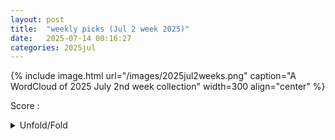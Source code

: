 ```yaml
---
layout: post
title:  "weekly picks (Jul 2 week 2025)"
date:   2025-07-14 00:16:27
categories: 2025jul
---
```


{% include image.html url="/images/2025jul2weeks.png" caption="A WordCloud of 2025 July 2nd week collection" width=300 align="center" %}






>
Score : 
>




<details>
  <summary> Unfold/Fold </summary>
  {% capture markdowncontent %}





---
07/15


1. **[s41567-025-02945-2](https://www.nature.com/articles/s41567-025-02945-2)** Entanglement accelerates quantum simulation (Nature Physics)

1. **[s42005-025-02212-z](https://www.nature.com/articles/s42005-025-02212-z)** Observing non-Bloch braids and phase transitions by precise manipulation of the non-Hermitian boundary and size (Communications Physics)



1. **[26pl-gkh7](http://link.aps.org/doi/10.1103/26pl-gkh7)** New Classes of Quantum Anomalous Hall Crystals in Multilayer Graphene (PRL)

1. **[7n1c-vq2p](http://link.aps.org/doi/10.1103/7n1c-vq2p)** Anyonic Phase Transitions in the 1D Extended Hubbard Model with Fractional Statistics (PRL)

1. **[t8fz-3tzs](http://link.aps.org/doi/10.1103/t8fz-3tzs)** Massively Multiplexed Nanoscale Magnetometry with Diamond Quantum Sensors (PRX)

1. **[Physics.18.132](http://link.aps.org/doi/10.1103/Physics.18.132)** Optimizing Diamond as a Quantum Sensor (Physics)

1. **[PhysRevResearch.7.033052](http://link.aps.org/doi/10.1103/PhysRevResearch.7.033052)** Generalized dynamical phase reduction for stochastic oscillators (PRR)

1. **[6pg7-3pxf](http://link.aps.org/doi/10.1103/6pg7-3pxf)** Absorbing state phase transitions beyond directed percolation in dissipative quantum state preparation (PRR)

1. **[lq2d-s6zm](http://link.aps.org/doi/10.1103/lq2d-s6zm)** Quantum computing of magnetic-skyrmion-like patterns in Heisenberg ferromagnets (PRR)

1. **[dbm1-7dy4](http://link.aps.org/doi/10.1103/dbm1-7dy4)** Probing the hollowing transition of a shell-shaped Bose-Einstein condensate with collective excitation (PRR)

1. **[dj4k-q4x2](http://link.aps.org/doi/10.1103/dj4k-q4x2)** Universal properties of locally generated terahertz waveforms from polarization-controlled two- and multicolor ionizing fields (PRR)

1. **[y9gq-yjxy](http://link.aps.org/doi/10.1103/y9gq-yjxy)** Slow and fast topological dynamical phase transitions in a Duffing resonator driven by two detuned tones (PRR)

1. **[zgj6-sx4h](http://link.aps.org/doi/10.1103/zgj6-sx4h)** Coherent microwave control of coupled electron-muon centers (PRR)

1. **[ypd8-r9gq](http://link.aps.org/doi/10.1103/ypd8-r9gq)** Robustness of multipartite entangled states in passive PT-symmetric qubits (PRR)

1. **[c6z1-wh6l](http://link.aps.org/doi/10.1103/c6z1-wh6l)** Human-machine collaboration: Ordering mechanism of rank-2 spin liquid on breathing pyrochlore lattice (PRR)

1. **[2507.08937v1](https://arxiv.org/abs/2507.08937)** Addressing the Infinite Variance Problem in Fermionic Monte Carlo Simulations: Retrospective Error Remediation and the Exact Bridge Link Method (arXiv)

1. **[2507.08953v1](https://arxiv.org/abs/2507.08953)** Universal scaling of microwave dissipation in superconducting circuits (arXiv)

1. **[2507.09107v1](https://arxiv.org/abs/2507.09107)** Unraveling Magneto-Phononic Coupling and Photoinduced Magnetic Control in Antiferromagnetic Kondo Semimetal CeBi (arXiv)

1. **[2507.09112v1](https://arxiv.org/abs/2507.09112)** Tunneling spin Hall effect induced by unconventional p-wave magnetism (arXiv)

1. **[2507.09143v1](https://arxiv.org/abs/2507.09143)** Influence of thermal noise on the field-driven dynamics of the non-collinear antiferromagnet Mn3Sn (arXiv)

1. **[2507.09147v1](https://arxiv.org/abs/2507.09147)** Evidence for magnetoelastic coupling and chiral magnetic ground state in quasi-van der Waals tr-Cr1.22Te2 (arXiv)

1. **[2507.09316v1](https://arxiv.org/abs/2507.09316)** Quantum Anomalous Hall Effect in Flat Bands with Paramagnetism (arXiv)

1. **[2507.09418v1](https://arxiv.org/abs/2507.09418)** Topological in-gap chiral edge states in superconducting Haldane model with spin-orbit coupling (arXiv)

1. **[2507.09465v1](https://arxiv.org/abs/2507.09465)** Magnon Correlation Enables Spin Injection, Dephasing, and Transport in Canted Antiferromagnets (arXiv)

1. **[2507.09476v1](https://arxiv.org/abs/2507.09476)** Magnetic control of nonlinear transport induced by the quantum metric (arXiv)

1. **[2507.09478v1](https://arxiv.org/abs/2507.09478)** Perfect Superconducting Diode and Supercurrent Range Controller (arXiv)

1. **[2507.09502v1](https://arxiv.org/abs/2507.09502)** Electronic and magnetic ground states of 112 grain boundary in graphene in the extended Hubbard model (arXiv)

1. **[2507.09516v1](https://arxiv.org/abs/2507.09516)** Magnon-induced transparency of a disordered antiferromagnetic Josephson junction (arXiv)

1. **[2507.09518v1](https://arxiv.org/abs/2507.09518)** Unlocking Altermagnetism in Antiferromagnetic 2D Films via Adsorption (arXiv)

1. **[2507.09519v1](https://arxiv.org/abs/2507.09519)** Quantum interference among vortex bound states in superconductors (arXiv)

1. **[2507.09586v1](https://arxiv.org/abs/2507.09586)** Pseudogap in the lightly hole-doped triangular-lattice moire Hubbard model (arXiv)

1. **[2507.09598v1](https://arxiv.org/abs/2507.09598)** Vertically Coupled Double Quantum Dots Connected In Parallel (arXiv)

1. **[2507.09604v1](https://arxiv.org/abs/2507.09604)** Quantum Hall-like effect for neutral particles with magnetic dipole moments in a quantum dot (arXiv)

1. **[2507.09663v1](https://arxiv.org/abs/2507.09663)** A Novel Surface-confined Spiral State With The Double Period In The Cubic Chiral Helimagnet Cu2OSeO3 (arXiv)

1. **[2507.09779v1](https://arxiv.org/abs/2507.09779)** Distinct Uniaxial Stress and Pressure Fingerprint of Superconductivity in the 3D Kagome Lattice Compound CeRu2 (arXiv)

1. **[2507.09791v1](https://arxiv.org/abs/2507.09791)** Observation of Quantum Coulomb Blockade Facilitated by P-Donor Molecules in Silicon Nano-Transistor (arXiv)

1. **[2507.09796v1](https://arxiv.org/abs/2507.09796)** Learning a potential formulation for rate-and-state friction (arXiv)

1. **[2507.09849v1](https://arxiv.org/abs/2507.09849)** Enhancement of superconductivity outside Abrikosov vortex core in a tightly bound Cooper pair superconductor (arXiv)

1. **[2507.09870v1](https://arxiv.org/abs/2507.09870)** Intertwined charge, spin, and orbital degrees of freedom under electronic correlations in the one-dimensional Fe3+ chalcogenide chain (arXiv)

1. **[2507.09877v1](https://arxiv.org/abs/2507.09877)** Emerging kinetic-exchange for the enhanced metallic ferromagnetism in CrGeTe3 under pressure (arXiv)

1. **[2507.09906v1](https://arxiv.org/abs/2507.09906)** The electronic and transport properties in the Haldane-Hubbard with odd-parity altermagnetism (arXiv)

1. **[2507.09908v1](https://arxiv.org/abs/2507.09908)** Observation of Integer and Fractional Chern insulators in high Chern number flatbands (arXiv)

1. **[2507.10079v1](https://arxiv.org/abs/2507.10079)** Eight-fold classification of superconducting orders (arXiv)

1. **[2507.10107v1](https://arxiv.org/abs/2507.10107)** Evidence of rotational and tilting disorder of ReO6 octahedra in single crystals of a 5d1 double perovskite Ba2CaReO6 (arXiv)

1. **[2507.10187v1](https://arxiv.org/abs/2507.10187)** Temperature dependence of surface superconductivity in t-PtBi2 (arXiv)

1. **[2507.10199v1](https://arxiv.org/abs/2507.10199)** The Effect of Pearl Vortices on the Shape and Position of Neel-Type Skyrmions in Superconductor--Chiral Ferromagnet Heterostructures (arXiv)

1. **[2507.10219v1](https://arxiv.org/abs/2507.10219)** Bulk spin-orbit torque-driven spin Hall nano-oscillators using PtBi alloys (arXiv)

1. **[2507.10246v1](https://arxiv.org/abs/2507.10246)** Electric-Field Induced Spin Wave Nonreciprocity in Noncoplanar Magnets (arXiv)

1. **[2507.10271v1](https://arxiv.org/abs/2507.10271)** Dissipation induced Majarona 0- and \pi-modes in a driven Rashba nanowire (arXiv)

1. **[2507.10323v1](https://arxiv.org/abs/2507.10323)** Inertial antiferromagnetic resonance driven by spin-orbit torques (arXiv)

1. **[2507.10328v1](https://arxiv.org/abs/2507.10328)** Single-site diagonal quantities capture off-diagonal long-range order (arXiv)

1. **[2507.10364v1](https://arxiv.org/abs/2507.10364)** Hole distribution and self-doping enhanced electronic correlation in hole-doped infinite-layer nickelates (arXiv)

1. **[2507.10366v1](https://arxiv.org/abs/2507.10366)** Dynamics of fractional quantum Hall Liquids with a pulse at the edge (arXiv)

1. **[2507.10399v1](https://arxiv.org/abs/2507.10399)** Enhanced superconductivity in the compressively strained bilayer nickelate thin films by pressure (arXiv)

1. **[2507.10509v1](https://arxiv.org/abs/2507.10509)** Topological phases and Edge states in an exactly solvable Gamma matrix model (arXiv)

1. **[2507.08808v1](https://arxiv.org/abs/2507.08808)** A new method to find exact solution of nonlinear ordinary differential equations: Application to derive thermophoretic waves in graphene sheets (arXiv)

1. **[2507.08939v1](https://arxiv.org/abs/2507.08939)** Robust Chiral Edge Dynamics of a Kitaev Honeycomb on a Trapped Ion Processor (arXiv)

1. **[2507.09171v1](https://arxiv.org/abs/2507.09171)** Connecting boundary entropy and effective central charge at holographic interfaces (arXiv)

1. **[2507.09229v1](https://arxiv.org/abs/2507.09229)** Lecture Notes on Quantum Many-Body Theory: A Pedagogical Introduction (arXiv)

1. **[2507.09237v1](https://arxiv.org/abs/2507.09237)** Dual-circular Raman optical activity of axial multipolar order (arXiv)

1. **[2507.09260v1](https://arxiv.org/abs/2507.09260)** Quantum metric-based optical selection rules (arXiv)

1. **[2507.09363v1](https://arxiv.org/abs/2507.09363)** First-principles design for strain-tunable exciton dynamics in 2D materials (arXiv)

1. **[2507.09397v1](https://arxiv.org/abs/2507.09397)** Expansion dynamics of strongly correlated lattice bosons (arXiv)

1. **[2507.09442v1](https://arxiv.org/abs/2507.09442)** Linear Resistivity from Spatially Random Interactions and the Uniqueness of Yukawa Coupling (arXiv)

1. **[2507.09447v1](https://arxiv.org/abs/2507.09447)** Lyapunov formulation of band theory for disordered non-Hermitian systems (arXiv)

1. **[2507.09493v1](https://arxiv.org/abs/2507.09493)** Topological Magneto-optical Kerr Effect without Spin-orbit Coupling in Spin-compensated Antiferromagnet (arXiv)

1. **[2507.09553v1](https://arxiv.org/abs/2507.09553)** Correlating synthesis, structure and thermal stability of CuBi nanowires for spintronic applications by electron microscopy and in situ scattering methods (arXiv)

1. **[2507.09659v1](https://arxiv.org/abs/2507.09659)** Dynamics of quantum Fisher and Wigner-Yanase skew information following a noisy quench (arXiv)

1. **[2507.09720v1](https://arxiv.org/abs/2507.09720)** Tunable Nanophotonic Devices and Cavities based on a Two-Dimensional Magnet (arXiv)

1. **[2507.09976v1](https://arxiv.org/abs/2507.09976)** Cryogen-free variable-temperature Kelvin probe force microscopy for probing local chemical potential in a graphene heterostructure (arXiv)

1. **[2507.09977v1](https://arxiv.org/abs/2507.09977)** Quantum measurement of work in mesoscopic systems (arXiv)

1. **[2507.10036v1](https://arxiv.org/abs/2507.10036)** Observation of Chiral Phonons in Methylbenzylammonium Lead Iodide (arXiv)

1. **[2507.10232v1](https://arxiv.org/abs/2507.10232)** Unveiling the Self-Orthogonality at Exceptional Points in Driven PT-Symmetric Systems (arXiv)

1. **[2507.10282v1](https://arxiv.org/abs/2507.10282)** Thermal rectification in a qubit-resonator system (arXiv)

1. **[2507.10350v1](https://arxiv.org/abs/2507.10350)** Quark model of nucleon based on an analogy with polaron (arXiv)

1. **[2507.10370v1](https://arxiv.org/abs/2507.10370)** High-throughput prediction of thermodynamically stable 1D magnetic transition-metal chalcogenides and halides (arXiv)

1. **[2507.10433v1](https://arxiv.org/abs/2507.10433)** Graphene Design with Parallel Cracks: Abnormal Crack Coalescence and Its Impact on Mechanical Properties (arXiv)




---
07/14



1. **[S0030399225009272](https://www.sciencedirect.com/science/article/pii/S0030399225009272)** Topological flatband of edge states for rainbow trapping in Z2 photonic crystals (Optics & Laser Technology)


1. **[2506.06721](https://arxiv.org/pdf/2506.06721)** Electronic structure and transport in materials with flat bands: 2D materials and quasicrystals (arXiv)



1. **[2506.07095](https://arxiv.org/pdf/2506.07095)** Disorder and the Robustness of Superconductivity on the Flat Band (arXiv)


1. **[2506.07518](https://arxiv.org/pdf/2506.07518)** Structure-Informed Learning of Flat Band 2D Materials (arXiv)


1. **[2506.05620](https://arxiv.org/pdf/2506.05620)** Magnetic Moir´e Systems: a review (arXiv)



1. **[adma.202501411](https://advanced.onlinelibrary.wiley.com/doi/10.1002/adma.202501411)**  Observation of Néel-Skyrmions in Bilayered Oxide Ferroelectrics (Advanced Materials)


1. **[ade242](https://iopscience.iop.org/article/10.1088/1361-6528/ade242/pdf)** Reinforcement learning for optimizing magnetic skyrmion creation (Nanotechnology)


1. **[s41567-025-02973-y](https://www.nature.com/articles/s41567-025-02973-y)** Nanophotonic quantum skyrmions enabled by semiconductor cavity quantum electrodynamics (Nature physics)


1. **[aelm.202500130](https://advanced.onlinelibrary.wiley.com/doi/pdfdirect/10.1002/aelm.202500130)** Topological Skyrmion-Based Spin-Torque-Diode Effect in Magnetic Tunnel Junctions (Advanced electronic materials)

1. **[55z5-cm5q](https://journals.aps.org/prmaterials/abstract/10.1103/55z5-cm5q)** Machine learning-driven prediction of skyrmion phase boundaries in 2D magnets (PRM)


1. **[st9s-hsyr](https://journals.aps.org/prmaterials/abstract/10.1103/st9s-hsyr)** Electronic and magnetic properties of hole-doped topological kagome Fe1−𝑥⁢Mn𝑥⁢Sn thin films (PRM)


1. **[2507.03675](https://arxiv.org/pdf/2507.03675)** Wavefunction textures in twisted bilayer graphene from first principles (arXiv)


1. **[2507.06168](https://arxiv.org/pdf/2507.06168)** “Ideal” Topological Heavy Fermion Model in Two-dimensional Moir´e Heterostructures with Type-II Band Alignment (arXiv)


1. **[2507.04363](https://arxiv.org/pdf/2507.04363)** Astrophysical Quantum Matter Revisited: Flat-Band Topological States on a Zero-Flux Dipole Sphere (arXiv)







1. **[2507.08009v1](https://arxiv.org/abs/2507.08009)** Long-Term Stability of Superconducting Metal Superhydrides (arXiv)

1. **[2507.08016v1](https://arxiv.org/abs/2507.08016)** Fractional Thouless pumping of solitons: a unique manifestation of bulk-edge correspondence of nonlinear eigenvalue problems (arXiv)

1. **[2507.08032v1](https://arxiv.org/abs/2507.08032)** Ultrasensitive Magnetometer based on Cusp Points of the Photon-Magnon Synchronization Mode (arXiv)

1. **[2507.08035v1](https://arxiv.org/abs/2507.08035)** Quantum theory of nonlinear electromagnetic response (arXiv)

1. **[2507.08072v1](https://arxiv.org/abs/2507.08072)** Electric and spin current vortices in altermagnets (arXiv)

1. **[2507.08073v1](https://arxiv.org/abs/2507.08073)** Partial suppression of magnetism in the square lattice SU(3) Hubbard model (arXiv)

1. **[2507.08080v1](https://arxiv.org/abs/2507.08080)** Diagonal Isometric Form for Tensor Product States in Two Dimensions (arXiv)

1. **[2507.08123v1](https://arxiv.org/abs/2507.08123)** Charge distribution and magnetism in bilayer La3Ni2O7: a hybrid functional study (arXiv)

1. **[2507.08127v1](https://arxiv.org/abs/2507.08127)** Phonon mode splitting and phonon anomaly in multiband electron systems (arXiv)

1. **[2507.08147v1](https://arxiv.org/abs/2507.08147)** Exciting terahertz magnons with amplitude modulated light: spin pumping, squeezed states, symmetry breaking and pattern formation (arXiv)

1. **[2507.08148v1](https://arxiv.org/abs/2507.08148)** Tunable chiral and nematic states in the triple-Q antiferromagnet Co1/3TaS2 (arXiv)

1. **[2507.08168v1](https://arxiv.org/abs/2507.08168)** Off-resonant light-induced topological phase transition and thermoelectric transport in semi-Dirac materials (arXiv)

1. **[2507.08231v1](https://arxiv.org/abs/2507.08231)** Thermoelectric optimization and quantum-to-classical crossover in gate-controlled two-dimensional semiconducting nanojunctions (arXiv)

1. **[2507.08233v1](https://arxiv.org/abs/2507.08233)** Validity of perturbation theory in calculations of magnetocrystalline anisotropy in Co-based layered systems (arXiv)

1. **[2507.08276v1](https://arxiv.org/abs/2507.08276)** Symmetry-based theory of Dirac fermions on two-dimensional hyperbolic crystals: Coupling to the spin connection (arXiv)

1. **[2507.08294v1](https://arxiv.org/abs/2507.08294)** Quantized order parameters of approximate symmetry for metals and insulators (arXiv)

1. **[2507.08300v1](https://arxiv.org/abs/2507.08300)** Control of nonreciprocal charge transport in topological insulator/superconductor heterostructures with Fermi level tuning and superconducting-layer thickness (arXiv)

1. **[2507.08398v1](https://arxiv.org/abs/2507.08398)** Strengthened correlations near [110] edges of d-wave superconductors in the t-J model with the Gutzwiller approximation (arXiv)

1. **[2507.08407v1](https://arxiv.org/abs/2507.08407)** Thermodynamic theory of square skyrmion lattice in tetragonal frustrated antiferromagnets (arXiv)

1. **[2507.08450v1](https://arxiv.org/abs/2507.08450)** Modulation of energy and angular momentum radiation of two-dimensional altermagnets (arXiv)

1. **[2507.08485v1](https://arxiv.org/abs/2507.08485)** Quantum register based on double quantum dots in semiconductor nanowires (arXiv)

1. **[2507.08531v1](https://arxiv.org/abs/2507.08531)** Hydrogen toggling between Yoshimori spin spirals and elliptical Dzyaloshinskii-Moriya skyrmions in Fe on Ir(110) (arXiv)

1. **[2507.08668v1](https://arxiv.org/abs/2507.08668)** Chiral-split magnons in the S = 1 Shastry-Sutherland model (arXiv)

1. **[2507.08740v1](https://arxiv.org/abs/2507.08740)** Microscopic Scattering Approach to In-Gap States: Cr Adatoms on Superconducting \beta-Bi2Pd (arXiv)

1. **[2507.08750v1](https://arxiv.org/abs/2507.08750)** Screened superexchange mechanism for superconductivity applied to cuprates (arXiv)

1. **[2507.08756v1](https://arxiv.org/abs/2507.08756)** Suppression of Intertwined Density Waves in La4Ni3-xCuxO10+\delta (arXiv)

1. **[2507.08785v1](https://arxiv.org/abs/2507.08785)** Probing electron spin dynamics in single telecom InAs(P)/InP quantum dots using the Hanle effect (arXiv)

1. **[2507.08795v1](https://arxiv.org/abs/2507.08795)** Distinct Lifetimes for X and Z Loop Measurements in a Majorana Tetron Device (arXiv)

1. **[2507.08088v1](https://arxiv.org/abs/2507.08088)** Real-Time Dynamics in a (2+1)-D Gauge Theory: The Stringy Nature on a Superconducting Quantum Simulator (arXiv)

1. **[2507.08089v1](https://arxiv.org/abs/2507.08089)** Improving Transmon Qubit Performance with Fluorine-based Surface Treatments (arXiv)

1. **[2507.08171v1](https://arxiv.org/abs/2507.08171)** Emergent Harmonics in Josephson Tunnel Junctions Due to Series Inductance (arXiv)

1. **[2507.08206v1](https://arxiv.org/abs/2507.08206)** Exponential onset of scalable entanglement via twist-and-turn dynamics in XY models (arXiv)

1. **[2507.08279v1](https://arxiv.org/abs/2507.08279)** Sensitive infrared surface photovoltage in quasi-equilibrium in a layered semiconductor at low-intensity low-temperature condition (arXiv)

1. **[2507.08292v1](https://arxiv.org/abs/2507.08292)** Rocksalt rare-earth monoxides as electronic and magnetic materials (arXiv)

1. **[2507.08418v1](https://arxiv.org/abs/2507.08418)** Continuous-time parametrization of neural quantum states for quantum dynamics (arXiv)

1. **[2507.08419v1](https://arxiv.org/abs/2507.08419)** Observation of quasi-steady dark excitons and gap phase in a doped semiconductor (arXiv)

1. **[2507.08535v1](https://arxiv.org/abs/2507.08535)** Emergent Softening and Stiffening Dictate Transport of Active Filaments (arXiv)

1. **[2507.08661v1](https://arxiv.org/abs/2507.08661)** Time correlations from steady-state expectation values (arXiv)

1. **[2507.08694v1](https://arxiv.org/abs/2507.08694)** Free phases of Majorana fermions: Tenfold ways compared (arXiv)






  {% endcapture %}
  {{ markdowncontent | markdownify }}
 </details>

<style>
  details {
    margin: 10px 0;
  }
  summary {
    cursor: pointer;
  }
</style>
